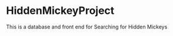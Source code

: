 HiddenMickeyProject
===================

This is a database and front end for Searching for Hidden Mickeys
